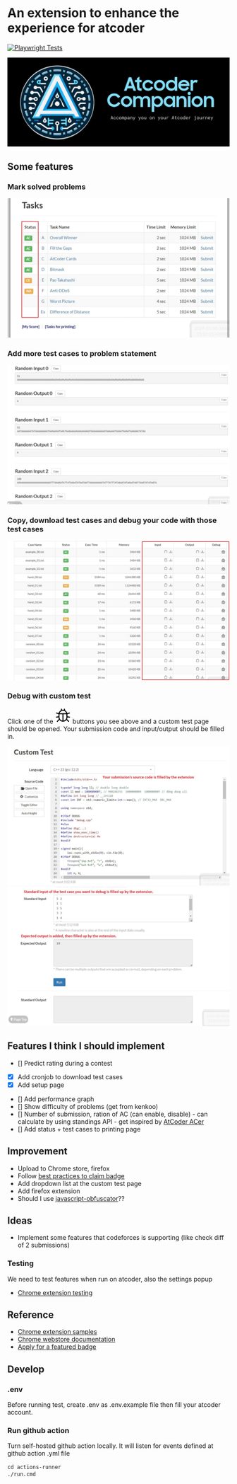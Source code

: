 # An extension to enhance the experience for atcoder

[![Playwright Tests](https://github.com/conlacda/useful-atcoder/actions/workflows/playwright.yml/badge.svg)](https://github.com/conlacda/useful-atcoder/actions/workflows/playwright.yml)

![marquee image](images/Atcoder%20Companion_1400x560.png)

## Some features
### Mark solved problems
![mark-solved-problems.png](images/mark-solved-problems.png)

### Add more test cases to problem statement
![add-test-cases.png](images/add-test-cases.png)

### Copy, download test cases and debug your code with those test cases
![copy-download-debug.png](images/copy-download-debug.png)

### Debug with custom test
Click one of the ![](images/bug.svg) buttons you see above and a custom test page should be opened. Your submission code and input/output should be filled in.

![custom-page-source-code.png](images/custom-page-source-code.png)
![custom-page-in-out.png](images/custom-page-in-out.png)

## Features I think I should implement
* [] Predict rating during a contest
* [x] Add cronjob to download test cases
* [x] Add setup page
* [] Add performance graph
* [] Show difficulty of problems (get from kenkoo)
* [] Number of submission, ration of AC (can enable, disable) - can calculate by using standings API - get inspired by [AtCoder ACer](https://chromewebstore.google.com/detail/atcoder-acer/pmdfjdiiiacncpgmjmeicdoidkaadjde)
* [] Add status + test cases to printing page

## Improvement
* Upload to Chrome store, firefox
* Follow [best practices to claim badge](https://support.google.com/chrome_webstore/answer/1050673?hl=en&visit_id=638494791511429235-3837272215&p=cws_badges&rd=1#cws_badges&zippy=%2Cunderstand-chrome-web-store-badges)
* Add dropdown list at the custom test page
* Add firefox extension
* Should I use [javascript-obfuscator](https://github.com/javascript-obfuscator/javascript-obfuscator)??

## Ideas
* Implement some features that codeforces is supporting (like check diff of 2 submissions)

### Testing
We need to test features when run on atcoder, also the settings popup
* [Chrome extension testing](https://developer.chrome.com/docs/extensions/how-to/test/end-to-end-testing)

## Reference
* [Chrome extension samples](https://github.com/GoogleChrome/chrome-extensions-samples/tree/main/api-samples/alarms)
* [Chrome webstore documentation](https://developer.chrome.com/docs/webstore/)
* [Apply for a featured badge](https://support.google.com/chrome_webstore/contact/one_stop_support?hl=en)

## Develop
### .env
Before running test, create .env as .env.example file then fill your atcoder account.

### Run github action
Turn self-hosted github action locally. It will listen for events defined at github action .yml file
```shell
cd actions-runner
./run.cmd
```

